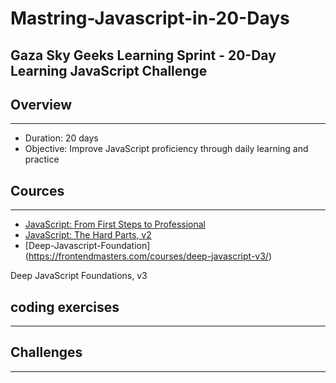 # Mastring-Javascript-in-20-Days



## Gaza Sky Geeks Learning Sprint - 20-Day Learning JavaScript Challenge

## Overview
---

- Duration: 20 days
- Objective: Improve JavaScript proficiency through daily learning and practice



## Cources
---
-  [JavaScript: From First Steps to Professional](https://frontendmasters.com/courses/javascript-first-steps/)
-  [JavaScript: The Hard Parts, v2](https://frontendmasters.com/courses/javascript-first-steps/)
-  [Deep-Javascript-Foundation] (https://frontendmasters.com/courses/deep-javascript-v3/)

Deep JavaScript Foundations, v3
##  coding exercises
---




## Challenges
---